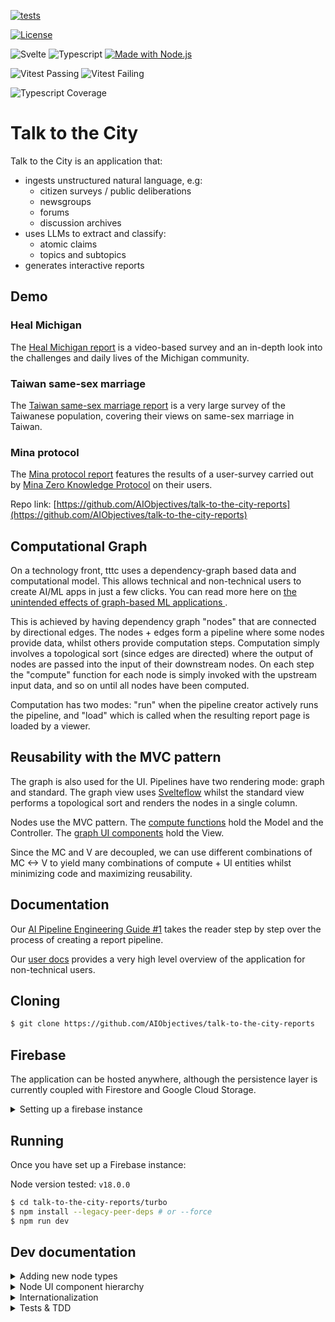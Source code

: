 [![tests](https://github.com/AIObjectives/talk-to-the-city-reports/actions/workflows/tests.yaml/badge.svg)](https://github.com/AIObjectives/talk-to-the-city-reports/actions/workflows/tests.yaml)

[![License](https://img.shields.io/badge/License-GPL3-blue)](#license)

![Svelte](https://img.shields.io/badge/dynamic/json?color=ff3e00&label=Svelte&query=%24.devDependencies.svelte&url=https%3A%2F%2Fraw.githubusercontent.com%2FAIObjectives%2Ftalk-to-the-city-reports%2Fmain%2Fturbo%2Fpackage.json)
![Typescript](https://img.shields.io/badge/dynamic/json?label=Typescript&query=%24.devDependencies.typescript&url=https%3A%2F%2Fraw.githubusercontent.com%2FAIObjectives%2Ftalk-to-the-city-reports%2Fmain%2Fturbo%2Fpackage.json)
[![Made with Node.js](https://img.shields.io/badge/Node.js->=18-blue?logo=node.js&logoColor=white)](https://nodejs.org "Go to Node.js homepage")

![Vitest Passing](https://img.shields.io/badge/dynamic/json?color=blueviolet&label=Vitest+Passing&query=%24.vitestPass&url=https%3A%2F%2Fraw.githubusercontent.com%2FAIObjectives%2Ftalk-to-the-city-reports%2Fmain%2Fturbo%2Fpackage.json)
![Vitest Failing](https://img.shields.io/badge/dynamic/json?color=blueviolet&label=Vitest+Failing&query=%24.vitestFail&url=https%3A%2F%2Fraw.githubusercontent.com%2FAIObjectives%2Ftalk-to-the-city-reports%2Fmain%2Fturbo%2Fpackage.json)

![Typescript Coverage](https://img.shields.io/badge/dynamic/json?color=blueviolet&label=Typescript+Coverage&query=%24.tsCoverage&url=https%3A%2F%2Fraw.githubusercontent.com%2FAIObjectives%2Ftalk-to-the-city-reports%2Fmain%2Fturbo%2Fpackage.json)


# Talk to the City

Talk to the City is an application that:

- ingests unstructured natural language, e.g:
    - citizen surveys / public deliberations
    - newsgroups
    - forums
    - discussion archives
- uses LLMs to extract and classify:
    - atomic claims
    - topics and subtopics
- generates interactive reports

## Demo

### Heal Michigan

The [Heal Michigan report](https://tttc-turbo.web.app/report/heal-michigan) is a video-based survey and an in-depth look into the challenges and daily lives of the Michigan community.

### Taiwan same-sex marriage

The [Taiwan same-sex marriage report](https://tttc-turbo.web.app/report/taiwan-zh) is a very large survey of the Taiwanese population, covering their views on same-sex marriage in Taiwan.

### Mina protocol

The [Mina protocol report](https://tttc-turbo.web.app/report/mina-protocol) features the results of a user-survey carried out by [Mina Zero Knowledge Protocol](https://minaprotocol.com/) on their users.

Repo link: [https://github.com/AIObjectives/talk-to-the-city-reports](https://github.com/AIObjectives/talk-to-the-city-reports)

## Computational Graph

On a technology front, tttc uses a dependency-graph based data and computational model. This allows technical and non-technical users to create AI/ML apps in just a few clicks. You can read more here on [the unintended effects of graph-based ML applications
](https://tttc-turbo.web.app/docs/ai-pipe-guide/unintended-effects).

This is achieved by having dependency graph "nodes" that are connected by directional edges. The nodes + edges form a pipeline where some nodes provide data, whilst others provide computation steps. Computation simply involves a topological sort (since edges are directed) where the output of nodes are passed into the input of their downstream nodes. On each step the "compute" function for each node is simply invoked with the upstream input data, and so on until all nodes have been computed.

Computation has two modes: "run" when the pipeline creator actively runs the pipeline, and "load" which is called when the resulting report page is loaded by a viewer.

## Reusability with the MVC pattern

The graph is also used for the UI. Pipelines have two rendering mode: graph and standard. The graph view uses [Svelteflow](https://svelteflow.dev/) whilst the standard view performs a topological sort and renders the nodes in a single column.

Nodes use the MVC pattern. The [compute functions](./src/lib/compute) hold the Model and the Controller. The [graph UI components](./src/components/graph/nodes) hold the View.

Since the MC and V are decoupled, we can use different combinations of MC <-> V to yield many combinations of compute + UI entities whilst minimizing code and maximizing reusability.

## Documentation

Our [AI Pipeline Engineering Guide #1](https://tttc-turbo.web.app/docs/ai-pipe-guide) takes the reader step by step over the process of creating a report pipeline.

Our [user docs](https://tttc-turbo.web.app/docs) provides a very high level overview of the application for non-technical users.

## Cloning

```bash
$ git clone https://github.com/AIObjectives/talk-to-the-city-reports
```

## Firebase

The application can be hosted anywhere, although the persistence layer is currently coupled with Firestore and Google Cloud Storage.

<details>
<summary>Setting up a firebase instance</summary>

## Setting up a firebase instance

Since the app uses Firebase, you'll need a dev / staging firebase instance for local development, and for deployment. To do so, you have two options:

- setting up your own instance.
- using AOI's dev instance.

Deploying and maintaining google cloud platform resources is fairly simple and straight forwards although requires the use of the `gcloud` and `gsutil` CLI applications. So before we get started make sure you have those correctly installed, and authenticated.

[https://cloud.google.com/sdk/docs/install](https://cloud.google.com/sdk/docs/install)

## Setting up your own instance

To set up your own instance:

- Head over to [https://console.firebase.google.com/](https://console.firebase.google.com/)
- Click "add project" and enter a project name
- Disable google analytics
- Click "create project" & continue
- Under "Get started by adding Firebase to your app" click on the web `</>` icon
- Add an app nickname (same as earlier)
- Click "firebase hosting" if you intend to deploy the app
- Click "register app"
- Copy `.env.example` to `.env` in the `turbo` directory
- Copy & paste the values of the variables.
- Click next.
- `npm install -g firebase-tools`
- `firebase login`

### Setting up authentication

- In the project overview, click on "Authentication"
- Click on "set up sign-in method"
- Click 'Google'
- Click 'enable'
- Select a support email address
- Click 'save'

### Setting up firestore

- In the project overview, in the left side panel, click on "build"
- Click on "firestore database"
- Click "Create Database"
- Select your region / multi region
- Click 'next'
- Click 'Start in test mode'
- Click 'enable'

N.B Firestore rules are still being finalized. Please contact @lightningorb to find out more.

### Setting up Google Cloud Storage

- In the project overview, in the left side panel, click on "build"
- Click on 'storage'
- Click 'get started'
- Click 'start in test mode'
- Click next
- Click done

#### Setting up CORS on GSC

- Install and configure the gsutil application
- Save the following in a temporary `cors.json` file

```json
[
	{
		"origin": ["http://localhost:5173", "https://<optional_deployment_url>"],
		"method": ["GET", "HEAD", "DELETE"],
		"responseHeader": ["Content-Type"],
		"maxAgeSeconds": 3600
	}
]
```

- Install the `gsutil` application
- Run the following:

```bash
gsutil cors set cors.json gs://<project-name>.appspot.com
```

### Setting up the service account

Authenticated backend endpoints require the service account file:

- in the console for the project, click on project settings (the cog icon)
- click on "service accounts"
- click "generate private key"
- save the json private key to turbo/src/lib/service-account-pk.json

### Using AOI's dev instance

- Contact @brittneygallagher or @lightningorb for credentials files
- save the provided `.env` in `turbo/`
- save the provided `service-account-pk.json` in `turbo/src/lib/`
- `npm install -g firebase-tools`
- `firebase login`

### Deploying to firebase

Once you're done making your changes, you can deploy to firebase with:

```bash
$ firebase deploy
```

### Multi-site deployments

Firebase allows easily deploying to multiple sites that use the same project resources.

To specify a different site:

- modify `.hosting.site` in `turbo/firebase.json`
- run `firebase deploy --only hosting:<alt-site-name>`

</details>

## Running

Once you have set up a Firebase instance:

Node version tested: `v18.0.0`

```bash
$ cd talk-to-the-city-reports/turbo
$ npm install --legacy-peer-deps # or --force
$ npm run dev
```

## Dev documentation

<details>
<summary>Adding new node types</summary>

## Adding new node types

To add pipeline computation nodes:

- create the compute function in `src/lib/compute/`
- look for a suitable UI component in `src/components/`
  - In the vast majority of cases, you should be able to simply use an existing UI component. If a UI component does not suit your needs, then feel free to create a new one.
- Bind the node's compute type with a component in `src/lib/node_types.ts`
- add the node to `src/lib/templates.ts`
- add node documentation to `src/lib/docs`

</details>

<details>
<summary>Node UI component hierarchy</summary>

## Node UI component hierarchy:

The primary UI components displayed to users are called "nodes" as they are part of a dependency graph.

The docs that appear when the user presses the `?` mark are stored in:

`src/lib/docs`

### Adding text inside nodes:

The UI nodes are stored in `./turbo/src/components/graph/nodes`.

[DGNode](./turbo/src/components/graph/nodes/DGNode.svelte) is the 'base' node, that all nodes reuse. [DefaultNode](./turbo/src/components/graph/nodes/DefaultNode.svelte) is an empty generic node, when nodes don't have a specialized UI. [DefaultNode](./turbo/src/components/graph/nodes/UploadFileNode.svelte) is the generic file upload, which [CSVNode](./turbo/src/components/graph/nodes/CSVNode.svelte) and [JSON](./turbo/src/components/graph/nodes/JSONNode.svelte) reuse.

This is the "Argument Extraction" and "Cluster Extraction" etc. nodes, essentially all nodes requiring prompts to interact with GPTs use the [PromptNode](./turbo/src/components/graph/nodes/PromptNode.svelte).

</details>

<details>
<summary>Internationalization</summary>

## Internationalization:

`src/lib/i18n/en.json`  
`src/lib/zh-TW.json`

Since we use internationalization, UI strings use:

```html
<script lang='ts>
    import { _ as __ } from 'svelte-i18n';
</script>


<p>{$__('this_is_a_string')}</p>
```

The localized strings is then added to their respective `src/lib/<lang>.json` files.

</details>

<details>
<summary>Tests & TDD</summary>

## Tests & TDD

The core functionalities of the nodes are tested. Thus it is strongly recommended to run the tests, and keep them running (vitest uses a daemon with file watch) while you make changes.

```bash
$ npm run test-ui
```

### Testing the live website

```
brew install xorg-server
pip install chromedriver-autoinstaller selenium pyvirtualdisplay
DISPLAY=:99 python src/test/test_selenium.py
```

## Test Results

| Metric                | Count |
|-----------------------|------:|
| Total Test Suites     | 76 |
| Passed Test Suites    | 76 |
| Failed Test Suites    | 0 |
| Pending Test Suites   | 0 |
| Total Tests           | 159 |
| Passed Tests          | 159 |
| Failed Tests          | 0 |
| Pending Tests         | 0 |
| Todo Tests            | 0 |

### `[1]` [InfoPanelClaim.test.ts](./src/test//InfoPanelClaim.test.ts)
| Test | Status | Duration (ms) |
|---|---|---:|
| *testing vimeo claim* | **passed** |
| *testing yt claim* | **passed** |
| *testing yt link has si* | **passed** |
| *testing yt link has timestamp* | **passed** |
| *testing yt link has si and timestamp* | **passed** |
| *testing no video* | **passed** |
| *testing no claim throws error* | **passed** |

### `[2]` [add_csv_v0.test.ts](./src/test//add_csv_v0.test.ts)
| Test | Status | Duration (ms) |
|---|---|---:|
| *should concatenate multiple CSV inputs into a single output array* | **passed** |
| *should handle empty input arrays* | **passed** |
| *should handle a single input array* | **passed** |
| *should set dirty to false after compute* | **passed** |
| *should return an empty array if no inputs are provided* | **passed** |
| *should not mutate the input data* | **passed** |

### `[3]` [argument_extraction_v0.test.ts](./src/test//argument_extraction_v0.test.ts)
| Test | Status | Duration (ms) |
|---|---|---:|
| *extract the given arguments* | **passed** |
| *should not extract the arguments if no csv* | **passed** |
| *should not extract the arguments if no open_ai_key and no GCS* | **passed** |
| *should load from GCS if no open ai key* | **passed** |
| *should not extract the arguments if no prompt and no system prompt* | **passed** |
| *test GCS caching* | **passed** |

### `[4]` [argument_extraction_v1.test.ts](./src/test//argument_extraction_v1.test.ts)
| Test | Status | Duration (ms) |
|---|---|---:|
| *extract the given arguments* | **passed** |
| *extract the given arguments with missing rows in CSV* | **passed** |
| *should not extract the arguments if no csv* | **passed** |
| *should not extract the arguments if no open_ai_key and no GCS* | **passed** |
| *should load from GCS if no open ai key* | **passed** |
| *should not extract the arguments if no prompt and no system prompt* | **passed** |
| *test GCS caching* | **passed** |

### `[5]` [audio.test.ts](./src/test//audio.test.ts)
| Test | Status | Duration (ms) |
|---|---|---:|
| *should return the cached output if not dirty and output exists* | **passed** |
| *should read audio from GCS and update size and mime_type if download is true* | **passed** |
| *should create an empty audio file if download is false* | **passed** |
| *should set dirty to false after compute* | **passed** |
| *should return undefined if gcs_path is not set* | **passed** |

### `[6]` [chat.test.ts](./src/test//chat.test.ts)
| Test | Status | Duration (ms) |
|---|---|---:|
| *compute should set output to messages and dirty to false* | **passed** |
| *chat should add assistant response to messages* | **passed** |
| *chat should use initial_messages if only one message is present* | **passed** |

### `[7]` [cluster_extraction.test.ts](./src/test//cluster_extraction.test.ts)
| Test | Status | Duration (ms) |
|---|---|---:|
| *extract the cluster* | **passed** |
| *should not extract the cluster if no csv* | **passed** |
| *should not extract the cluster if no open_ai_key* | **passed** |
| *should not extract the cluster if no prompt and no system prompt* | **passed** |
| *test GCS caching* | **passed** |

### `[8]` [comment_expander_v0.test.ts](./src/test//comment_expander_v0.test.ts)
| Test | Status | Duration (ms) |
|---|---|---:|
| *should concatenate comments until reaching 100 words, then start a new chunk* | **passed** |
| *should start a new chunk when the interview field changes* | **passed** |
| *should handle an empty input array* | **passed** |
| *should not lose the last comment if it does not exceed 100 words* | **passed** |
| *should correctly handle comments with exactly 100 words* | **passed** |

### `[9]` [count_tokens.test.ts](./src/test//count_tokens.test.ts)
| Test | Status | Duration (ms) |
|---|---|---:|
| *should correctly count tokens in input data* | **passed** |
| *should not count tokens if input data length matches and node is not dirty* | **passed** |
| *should count tokens if the input data is a string* | **passed** |

### `[10]` [csv.test.ts](./src/test//csv.test.ts)
| Test | Status | Duration (ms) |
|---|---|---:|
| *should process CSV data correctly from GCS* | **passed** |
| *should handle empty CSV data from GCS* | **passed** |
| *should handle rows with uneven columns from GCS* | **passed** |

### `[11]` [dataset.test.ts](./src/test//dataset.test.ts)
| Test | Status | Duration (ms) |
|---|---|---:|
| *Find by compute type* | **passed** |
| *Simple pipeline run test* | **passed** |
| *Markdown to chat test* | **passed** |
| *Full pipeline run test* | **passed** |

### `[12]` [edit_csv.test.ts](./src/test//edit_csv.test.ts)
| Test | Status | Duration (ms) |
|---|---|---:|
| *generates new columns* | **passed** |
| *deletes columns* | **passed** |
| *renames columns* | **passed** |
| *returns undefined if input is undefined* | **passed** |
| *handles multiple operations* | **passed** |
| *does not modify input if no operations are specified* | **passed** |
| *does not crash if input is empty* | **passed** |

### `[13]` [filter_csv_v0.test.ts](./src/test//filter_csv_v0.test.ts)
| Test | Status | Duration (ms) |
|---|---|---:|
| *should filter CSV data inclusively based on provided filters* | **passed** |
| *should filter CSV data exclusively based on provided filters* | **passed** |
| *should return all data if no filters are set* | **passed** |
| *should handle multiple filters correctly* | **passed** |
| *should set dirty to false after compute* | **passed** |
| *should not mutate the input data* | **passed** |

### `[14]` [grid.test.ts](./src/test//grid.test.ts)
| Test | Status | Duration (ms) |
|---|---|---:|
| *sets the output of the node to the input data* | **passed** |

### `[15]` [jq_v0.test.ts](./src/test//jq_v0.test.ts)
| Test | Status | Duration (ms) |
|---|---|---:|
| *should process data correctly with JQ filter* | **passed** |
| *should handle invalid JQ filter* | **passed** |

### `[16]` [jq_v1.test.ts](./src/test//jq_v1.test.ts)
| Test | Status | Duration (ms) |
|---|---|---:|
| *should process data correctly with JQ filter* | **passed** |
| *should handle invalid JQ filter* | **passed** |

### `[17]` [json.test.ts](./src/test//json.test.ts)
| Test | Status | Duration (ms) |
|---|---|---:|
| *should process JSON data correctly from GCS* | **passed** |
| *should handle invalid JSON data from GCS* | **passed** |
| *should update dirty state correctly* | **passed** |

### `[18]` [jsonata.test.ts](./src/test//jsonata.test.ts)
| Test | Status | Duration (ms) |
|---|---|---:|
| *evaluates JSONata expressions* | **passed** |
| *returns undefined if no expression is provided* | **passed** |
| *catches errors when evaluating expressions* | **passed** |

### `[19]` [limit_csv.test.ts](./src/test//limit_csv.test.ts)
| Test | Status | Duration (ms) |
|---|---|---:|
| *should limit the number of rows correctly* | **passed** |
| *should let all data pass through if number is left blank* | **passed** |
| *should limit the number of rows correctly, for an object* | **passed** |
| *should return all rows if limit is greater than number of rows* | **passed** |
| *should return an empty array if input is empty* | **passed** |
| *should not mutate the input node* | **passed** |

### `[20]` [markdown.test.ts](./src/test//markdown.test.ts)
| Test | Status | Duration (ms) |
|---|---|---:|
| *should set markdown data if input is a string* | **passed** |
| *should combine multiple string inputs with separation* | **passed** |
| *should wrap non-string inputs within code block* | **passed** |
| *should handle an empty input object* | **passed** |
| *should preserve the order of inputs when combining* | **passed** |
| *should stringify and wrap arrays in code blocks* | **passed** |
| *should throw an error if input data contains circular references* | **passed** |

### `[21]` [merge.test.ts](./src/test//merge.test.ts)
| Test | Status | Duration (ms) |
|---|---|---:|
| *merges cluster_extraction and argument_extraction data* | **passed** |
| *does not merge if cluster_extraction data is missing* | **passed** |
| *does not merge if argument_extraction data is missing* | **passed** |
| *does not merge if cluster_extraction data has no topics* | **passed** |
| *sets node data output to the merged data and dirty to false after merge* | **passed** |

### `[22]` [merge_cluster_extraction.test.ts](./src/test//merge_cluster_extraction.test.ts)
| Test | Status | Duration (ms) |
|---|---|---:|
| *merges cluster extraction data* | **passed** |
| *does not merge if cluster extractions are missing* | **passed** |
| *uses cached data if available and not dirty* | **passed** |
| *does not merge if no open_ai_key is provided* | **passed** |

### `[23]` [open_ai_key.test.ts](./src/test//open_ai_key.test.ts)
| Test | Status | Duration (ms) |
|---|---|---:|
| *should set the key in cookies if the UI key is valid* | **passed** |
| *if ui key is set but invalid use local key* | **passed** |
| *should set the node text to "Invalid key" if the UI key is not valid and there is no local key* | **passed** |
| *should not mutate the node if the UI key and local key are both valid* | **passed** |

### `[24]` [participant_filter.test.ts](./src/test//participant_filter.test.ts)
| Test | Status | Duration (ms) |
|---|---|---:|
| *filters participants based on the provided name* | **passed** |
| *removes subtopics with no claims after filtering* | **passed** |
| *removes topics with no subtopics after filtering* | **passed** |
| *returns undefined if input data does not contain topics* | **passed** |
| *does not filter claims if interview key is missing* | **passed** |

### `[25]` [pyodide.test.ts](./src/test//pyodide.test.ts)
| Test | Status | Duration (ms) |
|---|---|---:|
| *should execute python script and return outputData* | **passed** |
| *should be able to pass input to outputData* | **passed** |
| *test passing in complex data from jsonapi* | **passed** |

### `[26]` [python.integration.test.ts](./src/test//python.integration.test.ts)
| Test | Status | Duration (ms) |
|---|---|---:|
| *should execute python script and return outputData* | **passed** |
| *should be able to pass input to outputData* | **passed** |
| *should be able to make get requests to jsonapi* | **passed** |

### `[27]` [python.test.ts](./src/test//python.test.ts)
| Test | Status | Duration (ms) |
|---|---|---:|
| *should execute python script and return output* | **passed** |
| *should handle fetch errors gracefully* | **passed** |
| *should handle invalid JSON response* | **passed** |
| *should handle non-string JSON response* | **passed** |
| *should update node data output with the response* | **passed** |

### `[28]` [register.test.ts](./src/test//register.test.ts)
| Test | Status | Duration (ms) |
|---|---|---:|
| *test node registeration* | **passed** |
| *Load all nodes* | **passed** |

### `[29]` [report.test.ts](./src/test//report.test.ts)
| Test | Status | Duration (ms) |
|---|---|---:|
| *should set the output of the node to the input data* | **passed** |
| *should handle empty input data* | **passed** |
| *should not mutate the input node* | **passed** |

### `[30]` [report_v1.test.ts](./src/test//report_v1.test.ts)
| Test | Status | Duration (ms) |
|---|---|---:|
| *sets the output of the node to the input data* | **passed** |
| *uploads data to GCS on run* | **passed** |
| *reads data from GCS on load if gcs_path is set and input data is empty* | **passed** |
| *clears gcs_path if readFileFromGCS throws an error* | **passed** |
| *sets message if merge and csv data are present* | **passed** |
| *sets message to empty string if merge or csv data are missing* | **passed** |
| *does not mutate the input node* | **passed** |

### `[31]` [score_argument_relevance.test.ts](./src/test//score_argument_relevance.test.ts)
| Test | Status | Duration (ms) |
|---|---|---:|
| *scores the relevance of arguments* | **passed** |
| *uses cached data if available and not dirty* | **passed** |
| *does not score if argument_extraction data is missing* | **passed** |
| *does not score if open_ai_key is missing* | **passed** |
| *does not score if prompts are missing* | **passed** |

### `[32]` [simple_pipeline.test.ts](./src/test//simple_pipeline.test.ts)
| Test | Status | Duration (ms) |
|---|---|---:|
| *should process CSV data correctly from GCS* | **passed** |

### `[33]` [stringify.test.ts](./src/test//stringify.test.ts)
| Test | Status | Duration (ms) |
|---|---|---:|
| *should correctly stringify input data* | **passed** |
| *should return input if it cannot be stringified* | **passed** |
| *should handle different types of input* | **passed** |
| *should not mutate the input node* | **passed** |

### `[34]` [translate.test.ts](./src/test//translate.test.ts)
| Test | Status | Duration (ms) |
|---|---|---:|
| *translates the input data* | **passed** |
| *uses cached translations when available* | **passed** |

### `[35]` [unique_v0.test.ts](./src/test//unique_v0.test.ts)
| Test | Status | Duration (ms) |
|---|---|---:|
| *should return unique values based on the specified property* | **passed** |
| *should return an empty array if input is empty* | **passed** |
| *should return undefined if no property is specified* | **passed** |
| *should set dirty to false after compute* | **passed** |
| *should not mutate the input data* | **passed** |

### `[36]` [utils.test.ts](./src/test//utils.test.ts)
| Test | Status | Duration (ms) |
|---|---|---:|
| *Test secondsToHHMMSS* | **passed** |
| *Test secondsToHHMMSS with string* | **passed** |
| *Test HHMMSSToSeconds* | **passed** |

### `[37]` [whisper.test.ts](./src/test//whisper.test.ts)
| Test | Status | Duration (ms) |
|---|---|---:|
| *should load from cache if data is not dirty and gcs_path is set* | **passed** |
| *should load from GCS if data is not dirty, gcs_path is set, and output is empty and audio size matches* | **passed** |
| *should transcribe audio and upload to GCS if data is dirty* | **passed** |
| *should return undefined and set message if open_ai_key is missing* | **passed** |
| *should convert transcription to internal format if response_format is custom* | **passed** |

### `[38]` [workerpool.test.ts](./src/test//workerpool.test.ts)
| Test | Status | Duration (ms) |
|---|---|---:|
| *should execute function in workerpool* | **passed** |
| *should execute delayed function in workerpool* | **passed** |

